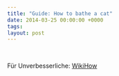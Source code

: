 ```yaml
---
title: "Guide: How to bathe a cat"
date: 2014-03-25 00:00:00 +0000
tags: 
layout: post
---
```

<img src='http://media-cache-ec0.pinimg.com/736x/3f/0a/94/3f0a94af0898219c14f8bf187a2f4cdb.jpg' alt=''>

<img src="https://farm4.staticflickr.com/3793/13401196823_14e849dfaa_o.jpg" alt="">

Für Unverbesserliche: [WikiHow](http://www.wikihow.com/Bathe-a-Cat)
